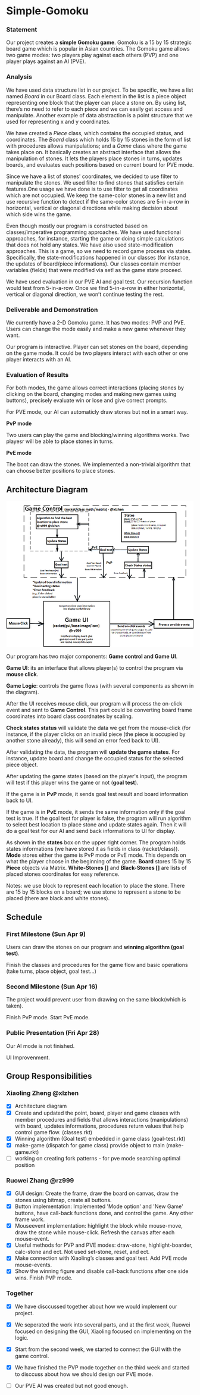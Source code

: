 # Simple-Gomoku

### Statement
Our project creates a **simple Gomoku game**. Gomoku is a 15 by 15 strategic board game which is popular in Asian countries. The Gomoku game allows two game modes: two players play against each others (PVP) and one player plays against an AI (PVE).

### Analysis
We have used data structure list in our project. To be specific, we have a list named *Board* in our Board class. Each element in the list is a piece object representing one block that the player can place a stone on. By using list, there’s no need to refer to each piece and we can easily get access and manipulate. Another example of data abstraction is a point structure that we used for representing x and y coordinates. 

We have created a *Piece* class, which contains the occupied status, and coordinates. The *Board* class which holds 15 by 15 stones in the form of list with procedures allows manipulations; and a *Game* class where the game takes place on. It basically creates an abstract interface that allows the manipulation of stones. It lets the players place stones in turns, updates boards, and evaluates each positions based on current board for PVE mode. 

Since we have a list of stones' coordinates, we decided to use filter to manipulate the stones. We used filter to find stones that satisfies certain features.One usage we have done is to use filter to get all coordinates which are not occupied. We keep the same-color stones in a new list and use recursive function to detect if the same-color stones are 5-in-a-row in horizontal, vertical or diagonal directions while making decision about which side wins the game.

Even though mostly our program is constructed based on classes/imperative programming approaches. We have used functional approaches, for instance, starting the game or doing simple calculations that does not hold any states. We have also used state-modification approaches. This is a game, so we need to record game process via states. Specifically, the state-modifications happened in our classes (for instance, the updates of board/piece informations). Our classes contain member variables (fields) that were modified via set! as the game state proceed. 

We have used evaluation in our PVE AI and goal test. Our recursion function would test from 5-in-a-row. Once we find 5-in-a-row in either horizontal, vertical or diagonal direction, we won’t continue testing the rest.


### Deliverable and Demonstration

We currently have a 2-D Gomoku game. It has two modes: PVP and PVE. Users can change the mode easily and make a new game whenever they want.

Our program is interactive. Player can set stones on the board, depending on the game mode. It could be two players interact with each other or one player interacts with an AI. 


### Evaluation of Results

For both modes, the game allows correct interactions (placing stones by clicking on the board, changing modes and making new games using buttons), precisely evaluate win or lose and give correct prompts.

For PVE mode, our AI can automaticly draw stones but not in a smart way.


**PvP mode**

Two users can play the game and blocking/winning algorithms works.
Two playesr will be able to place stones in turns.

**PvE mode**

The boot can draw the stones.
We implemented a non-trivial algorithm that can choose better positions to place stones. 


## Architecture Diagram

![ArchitectureDiagramUpdate](https://github.com/oplS17projects/Simple-Gomoku/blob/master/ArchitectureDiagramUpdate.png?raw=true)

Our program has two major components: **Game control and Game UI**.

**Game UI**: its an interface that allows player(s) to control the program via **mouse click**. 

**Game Logic**: controls the game flows (with several components as shown in the diagram).

After the UI receives mouse click, our program will process the on-click event and sent to **Game Control**. This part could be converting board frame coordinates into board class coordnates by scaling.


**Check states status** will validate the data we get from the mouse-click (for instance, if the player clicks on an invalid piece (the piece is occupied by another stone already), this will send an error feed back to UI). 

After validating the data, the program will **update the game states**. For instance, update board and change the occupied status for the selected piece object.

After updating the game states (based on the player's input), the program will test if this player wins the game or not (**goal test**). 

If the game is in **PvP** mode, it sends goal test result and board information back to UI. 

If the game is in **PvE** mode, it sends the same information only if the goal test is true. If the goal test for player is false, the program will run algorithm to select best location to place stone and update states again. Then it will do a goal test for our AI and send back informations to UI for display.

As shown in the **states** box on the upper right corner. The program holds states informations (we have stored it as fields in class (racket/class)). **Mode** stores either the game is PvP mode or PvE mode. This depends on what the player choose in the beginning of the game. **Board** stores 15 by 15 **Piece** objects via Matrix. **White-Stones []** and **Black-Stones []** are lists of placed stones coordinates for easy reference. 
 

Notes: we use block to represent each location to place the stone. There are 15 by 15 blocks on a board;
       we use stone to represent a stone to be placed (there are black and white stones). 
       

## Schedule
### First Milestone (Sun Apr 9)

Users can draw the stones on our program and **winning algorithm (goal test)**.

Finish the classes and procedures for the game flow and basic operations (take turns, place object, goal test...)

### Second Milestone (Sun Apr 16)

The project would prevent user from drawing on the same block(which is taken).

Finish PvP mode. Start PvE mode.

### Public Presentation (Fri Apr 28)

Our AI mode is not finished.

UI Improvenment.  

## Group Responsibilities

### Xiaoling Zheng @xlzhen

- [x] Architecture diagram 
- [x] Create and updated the point, board, player and game classes with member procedures and fields that allows interactions (manipulations) with board, updates informations, procedures return values that help control game flow. (classes.rkt)
- [x] Winning algorithm (Goal test) embedded in game class (goal-test.rkt)
- [x] make-game (dispatch for game class) provide object to main (make-game.rkt)
- [ ] working on creating fork patterns - for pve mode searching optimal position

### Ruowei Zhang @rz999

- [x] GUI design: Create the frame, draw the board on canvas, draw the stones using bitmap, create all buttons. 
- [x] Button implementation: Implemented 'Mode option' and 'New Game' buttons, have call-back functions done, and control the game. Any other frame work.
- [x] Mouseevent implementation: highlight the block while mouse-move, draw the stone while mouse-click. Refresh the canvas after each mouse-event.
- [x] Useful methods for PVP and PVE modes: draw-stone, highlight-boarder, calc-stone and ect. Not used set-stone, reset, and ect.
- [x] Make connection with Xiaoling’s classes and goal test. Add PVE mode mouse-events.
- [x] Show the winning figure and disable call-back functions after one side wins. Finish PVP mode.

### Together

- [x] We have disccussed together about how we would implement our project.
- [x] We seperated the work into several parts, and at the first week, Ruowei focused on designing the GUI, Xiaoling focused on implementing on the logic.
- [x] Start from the second week, we started to connect the GUI with the game control.
- [x] We have finished the PVP mode together on the third week and started to disccuss about how we should design our PVE mode.
- [ ] Our PVE AI was created but not good enough.
 
